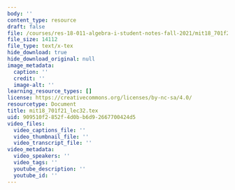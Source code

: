 ```yaml
---
body: ''
content_type: resource
draft: false
file: /courses/res-18-011-algebra-i-student-notes-fall-2021/mit18_701f21_lec32.tex
file_size: 14112
file_type: text/x-tex
hide_download: true
hide_download_original: null
image_metadata:
  caption: ''
  credit: ''
  image-alt: ''
learning_resource_types: []
license: https://creativecommons.org/licenses/by-nc-sa/4.0/
resourcetype: Document
title: mit18_701f21_lec32.tex
uid: 909510f2-852f-4d0b-b6d9-2667700424d5
video_files:
  video_captions_file: ''
  video_thumbnail_file: ''
  video_transcript_file: ''
video_metadata:
  video_speakers: ''
  video_tags: ''
  youtube_description: ''
  youtube_id: ''
---
```

